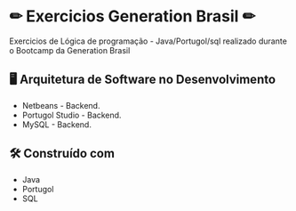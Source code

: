 # ✏ Exercicios Generation Brasil ✏
Exercicios de Lógica de programação - Java/Portugol/sql realizado durante o Bootcamp da Generation Brasil

##  :desktop_computer:  Arquitetura de Software no Desenvolvimento

* Netbeans - Backend.
* Portugol Studio - Backend.
* MySQL - Backend.

## 🛠️ Construído com

*  Java
*  Portugol
*  SQL


